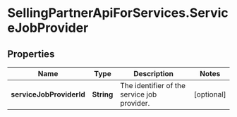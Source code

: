 # SellingPartnerApiForServices.ServiceJobProvider

## Properties
Name | Type | Description | Notes
------------ | ------------- | ------------- | -------------
**serviceJobProviderId** | **String** | The identifier of the service job provider. | [optional] 


